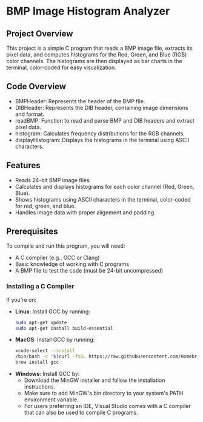 # **BMP Image Histogram Analyzer**

## **Project Overview**
This project is a simple C program that reads a BMP image file, extracts its pixel data, and computes histograms for the Red, Green, and Blue (RGB) color channels. The histograms are then displayed as bar charts in the terminal, color-coded for easy visualization.

## **Code Overview**
- BMPHeader: Represents the header of the BMP file.
- DIBHeader: Represents the DIB header, containing image dimensions and format.
- readBMP: Function to read and parse BMP and DIB headers and extract pixel data.
- histogram: Calculates frequency distributions for the RGB channels.
- displayHistogram: Displays the histograms in the terminal using ASCII characters.

## **Features**
- Reads 24-bit BMP image files.
- Calculates and displays histograms for each color channel (Red, Green, Blue).
- Shows histograms using ASCII characters in the terminal, color-coded for red, green, and blue.
- Handles image data with proper alignment and padding.

## **Prerequisites**
To compile and run this program, you will need:
- A C compiler (e.g., GCC or Clang)
- Basic knowledge of working with C programs
- A BMP file to test the code (must be 24-bit uncompressed)

### **Installing a C Compiler**
If you're on:
- **Linux**: Install GCC by running:
  ```bash
  sudo apt-get update
  sudo apt-get install build-essential
- **MacOS**: Install GCC by running:
  ```bash
  xcode-select --install
  /bin/bash -c "$(curl -fsSL https://raw.githubusercontent.com/Homebrew/install/HEAD/install.sh)"
  brew install gcc

- **Windows**: Install GCC by:
  - Download the MinGW installer and follow the installation instructions.
  - Make sure to add MinGW's bin directory to your system's PATH environment variable.
  - For users preferring an IDE, Visual Studio comes with a C compiler that can also be used to compile C programs.

